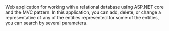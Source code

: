 Web application for working with a relational database using ASP.NET core and the MVC pattern. In this application, you can add, delete, or change a representative of any of the entities represented.for some of the entities, you can search by several parameters.
